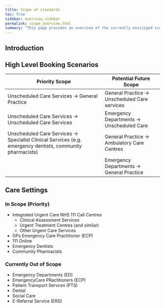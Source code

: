 ```yaml
---
title: Scope of standards
toc: True
sidebar: overview_sidebar
permalink: scope_overview.html
summary: "This page provides an overview of the currently envisiged scope for the national standards"
---
```

## Introduction


## High Level Booking Scenarios
| Priority Scope | Potential Future Scope |
| --------------- | ------------------------ |
| Unscheduled Care Services -> General Practice | General Practice -> Unscheduled Care services |
| Unscheduled Care Services -> Unscheduled Care Services	| Emergency Departments -> Unscheduled Care |
| Unscheduled Care Services -> Specialist Clinical Services (e.g. emergency dentists, community pharmacists)	| General Practice -> Ambulatory Care Centres |
|   | Emergency Departments -> General Practice |

## Care Settings
### In Scope (Priority) 
* Integrated Urgent Care NHS 111 Call Centres
  * Clinical Assessment Services
  * Urgent Treatment Centres (and similar)
  * Other Urgent Care Services
*  GPs	Emergency Care Practitioner (ECP)
* 111 Online
* Emergency Dentists	
* Community Pharmacists

### Currently Out of Scope
* Emergency Departments (ED)
* EmergencyCare PRactitioners (ECP)
* Patient Transport Servces (PTS)
* Dental
* Social Care
* E-Referral Service (ERS)
